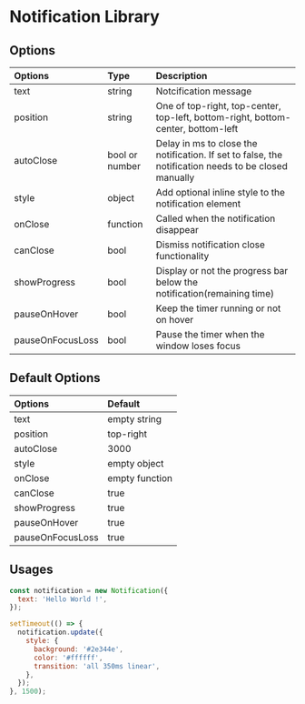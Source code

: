# Notification Library

## Options

| Options          | Type           | Description                                                                                          |
| :--------------- | :------------- | :--------------------------------------------------------------------------------------------------- |
| text             | string         | Notcification message                                                                                |
| position         | string         | One of top-right, top-center, top-left, bottom-right, bottom-center, bottom-left                     |
| autoClose        | bool or number | Delay in ms to close the notification. If set to false, the notification needs to be closed manually |
| style            | object         | Add optional inline style to the notification element                                                |
| onClose          | function       | Called when the notification disappear                                                               |
| canClose         | bool           | Dismiss notification close functionality                                                             |
| showProgress     | bool           | Display or not the progress bar below the notification(remaining time)                               |
| pauseOnHover     | bool           | Keep the timer running or not on hover                                                               |
| pauseOnFocusLoss | bool           | Pause the timer when the window loses focus                                                          |

## Default Options

| Options          | Default        |
| :--------------- | :------------- |
| text             | empty string   |
| position         | top-right      |
| autoClose        | 3000           |
| style            | empty object   |
| onClose          | empty function |
| canClose         | true           |
| showProgress     | true           |
| pauseOnHover     | true           |
| pauseOnFocusLoss | true           |

## Usages

```js
const notification = new Notification({
  text: 'Hello World !',
});

setTimeout(() => {
  notification.update({
    style: {
      background: '#2e344e',
      color: '#ffffff',
      transition: 'all 350ms linear',
    },
  });
}, 1500);
```
